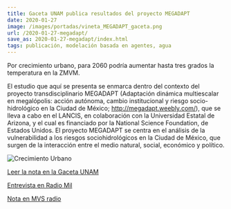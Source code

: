 ```yaml
---
title: Gaceta UNAM publica resultados del proyecto MEGADAPT
date: 2020-01-27
image: /images/portadas/vineta_MEGADAPT_gaceta.png
url: /2020-01-27-megadapt/
save_as: 2020-01-27-megadapt/index.html
tags: publicación, modelación basada en agentes, agua
---
```


Por crecimiento urbano, para 2060 podría aumentar hasta tres grados la temperatura en la ZMVM.

El estudio que aquí se presenta se enmarca dentro del contexto del proyecto transdisciplinario MEGADAPT (Adaptación dinámica multiescalar en megalópolis:
acción autónoma, cambio institucional y riesgo socio-hidrológico en la Ciudad de México; <http://megadapt.weebly.com/>),
que se lleva a cabo en el LANCIS, en colaboración con la Universidad Estatal de Arizona, y el cual es financiado por 
la National Science Foundation, de Estados Unidos. El proyecto MEGADAPT se centra en el análisis de la vulnerabilidad
a los riesgos sociohidrológicos en la Ciudad de México, que surgen de la interacción entre el medio natural, social, 
económico y político.

![Crecimiento Urbano](/images/vineta_MEGADAPT_paisaje.jpg)


[Leer la nota en la Gaceta UNAM](https://www.gaceta.unam.mx/por-crecimiento-urbano-para-2060-podria-aumentar-hasta-tres-grados-la-temperatura-en-la-zmvm/)

[Entrevista en Radio Mil](https://www.enfoquenoticias.com.mx/emisiones/uno-de-los-resultados-m-s-importantes-derivados-de-la-cobertura-forestal-la-urbana-se-podr)

[Nota en MVS radio](https://mvsnoticias.com/noticias/nacionales/por-crecimiento-urbano-alerta-unam-sobre-aumento-de-temperatura-en-2060/)
